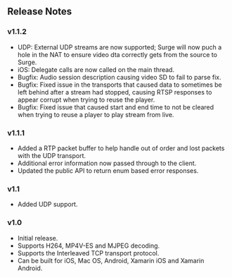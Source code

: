 ## Release Notes

### v1.1.2

* UDP: External UDP streams are now supported; Surge will now puch a hole in the NAT to ensure video dta correctly gets from the source to Surge.
* iOS: Delegate calls are now called on the main thread.
* Bugfix: Audio session description causing video SD to fail to parse fix.
* Bugfix: Fixed issue in the transports that caused data to sometimes be left behind after a stream had stopped, causing RTSP responses to appear corrupt when trying to reuse the player.
* Bugfix: Fixed issue that caused start and end time to not be cleared when trying to reuse a player to play stream from live.

### v1.1.1

 * Added a RTP packet buffer to help handle out of order and lost packets with the UDP transport.
 * Additional error information now passed through to the client.
 * Updated the public API to return enum based error responses.

### v1.1

 * Added UDP support.

### v1.0

 * Initial release.
 * Supports H264, MP4V-ES and MJPEG decoding.
 * Supports the Interleaved TCP transport protocol.
 * Can be built for iOS, Mac OS, Android, Xamarin iOS and Xamarin Android.